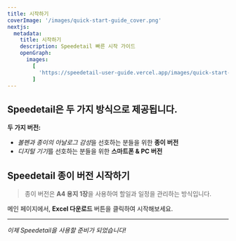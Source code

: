```yaml
---
title: 시작하기
coverImage: '/images/quick-start-guide_cover.png'
nextjs:
  metadata:
    title: 시작하기
    description: Speedetail 빠른 시작 가이드
    openGraph:
      images:
        [
          'https://speedetail-user-guide.vercel.app/images/quick-start-guide_cover.png',
        ]
---
```


## Speedetail은 두 가지 방식으로 제공됩니다.

**두 가지 버전:**

- *볼펜과 종이의 아날로그 감성*을 선호하는 분들을 위한 **종이 버전**
- *디지털 기기*를 선호하는 분들을 위한 **스마트폰 & PC 버전**

## Speedetail 종이 버전 시작하기

> 종이 버전은 **A4 용지 1장**을 사용하여 할일과 일정을 관리하는 방식입니다.

메인 페이지에서, **Excel 다운로드** 버튼을 클릭하여 시작해보세요.

---

_이제 Speedetail을 사용할 준비가 되었습니다!_
